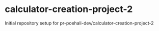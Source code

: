 # calculator-creation-project-2

Initial repository setup for pr-poehali-dev/calculator-creation-project-2
